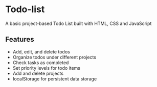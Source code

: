 # Todo-list
A basic project-based Todo List built with HTML, CSS and JavaScript 

##  Features  
-  Add, edit, and delete todos  
-  Organize todos under different projects  
-  Check tasks as completed  
-  Set priority levels for todo items
-  Add and delete projects
-  localStorage for persistent data storage

